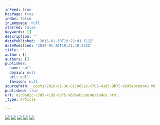 ```yaml
---
inFeed: true
hasPage: true
inNav: false
inLanguage: null
starred: false
keywords: []
description: ''
datePublished: '2016-01-30T19:22:01.511Z'
dateModified: '2016-01-30T19:21:40.522Z'
title: ''
author: []
authors: []
publisher:
  name: null
  domain: null
  url: null
  favicon: null
sourcePath: _posts/2016-01-30-81c9602c-c705-41d5-9b75-9695ebca9c40.md
published: true
url: 81c9602c-c705-41d5-9b75-9695ebca9c40/index.html
_type: Article

---
```

![](https://the-grid-user-content.s3-us-west-2.amazonaws.com/27aa20c5-6218-4bde-b211-cc2a306e0508.JPG)
![](https://the-grid-user-content.s3-us-west-2.amazonaws.com/35a08d84-deb5-4732-b3e5-b1fe2cf9f7e5.JPG)
![](https://the-grid-user-content.s3-us-west-2.amazonaws.com/8e7031a4-7d3b-4433-a314-e070ea32f506.JPG)
![](https://the-grid-user-content.s3-us-west-2.amazonaws.com/795d5c5f-ee29-40dc-afdf-a158e94c4ab6.JPG)
![](https://the-grid-user-content.s3-us-west-2.amazonaws.com/8619460e-9912-4c84-aaed-38d126010c6b.JPG)